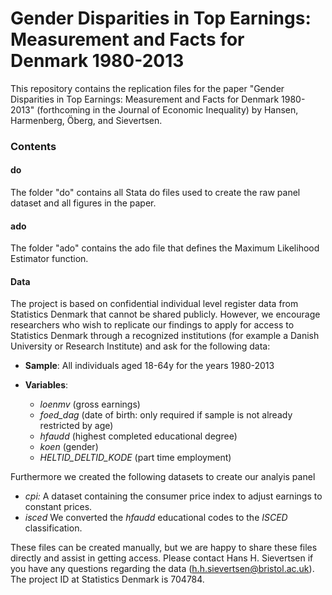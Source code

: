 # Gender Disparities in Top Earnings: Measurement and Facts for Denmark 1980-2013
 
 
This repository contains the replication files for the paper "Gender Disparities in Top Earnings: Measurement and Facts for Denmark 1980-2013" (forthcoming in the Journal of Economic Inequality) by Hansen, Harmenberg, Öberg, and Sievertsen.

### Contents

#### do

The folder "do" contains all Stata do files used to create the raw panel dataset and all figures in the paper.

#### ado

The folder "ado" contains the ado file that defines the Maximum Likelihood Estimator function.

#### Data

The project is based on confidential individual level register data from Statistics Denmark that cannot be shared publicly. However, we encourage researchers who wish to replicate our findings to apply for access to Statistics Denmark through a recognized institutions (for example a Danish University or Research Institute) and ask for the following data:

- **Sample**: All individuals aged 18-64y for the years 1980-2013
- **Variables**:

  - *loenmv* (gross earnings)
  - *foed_dag* (date of birth: only required if sample is not already restricted by age)
  - *hfaudd* (highest completed educational degree)
  - *koen* (gender)
  - *HELTID_DELTID_KODE* (part time employment)
 
 Furthermore we created the following datasets to create our analyis panel
 
 - *cpi:* A dataset containing the consumer price index to adjust earnings to constant prices.
 - *isced* We converted the *hfaudd* educational codes to the *ISCED* classification. 
 
 These files can be created manually, but we are happy to share these files directly and assist in getting access. Please contact Hans H. Sievertsen if you have any questions regarding the data (h.h.sievertsen@bristol.ac.uk). The project ID at Statistics Denmark is 704784. 
